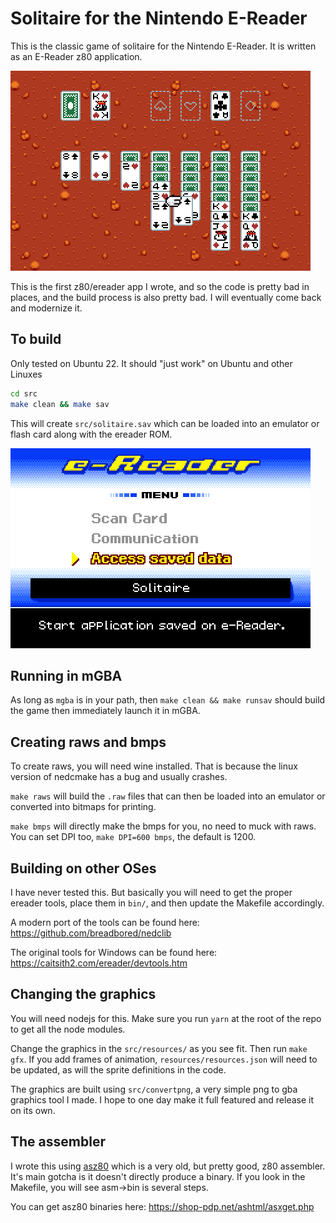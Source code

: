 # Solitaire for the Nintendo E-Reader

This is the classic game of solitaire for the Nintendo E-Reader. It is written as an E-Reader z80 application.

![screenshot](https://github.com/city41/ereader-solitaire/blob/main/screenshot.png?raw=true)

This is the first z80/ereader app I wrote, and so the code is pretty bad in places, and the build process is also pretty bad. I will eventually come back and modernize it.

## To build

Only tested on Ubuntu 22. It should "just work" on Ubuntu and other Linuxes

```bash
cd src
make clean && make sav
```

This will create `src/solitaire.sav` which can be loaded into an emulator or flash card along with the ereader ROM.

![running the sav](https://github.com/city41/ereader-solitaire/blob/main/runningSav.png?raw=true)

## Running in mGBA

As long as `mgba` is in your path, then `make clean && make runsav` should build the game then immediately launch it in mGBA.

## Creating raws and bmps

To create raws, you will need wine installed. That is because the linux version of nedcmake has a bug and usually crashes.

`make raws` will build the `.raw` files that can then be loaded into an emulator or converted into bitmaps for printing.

`make bmps` will directly make the bmps for you, no need to muck with raws. You can set DPI too, `make DPI=600 bmps`, the default is 1200.

## Building on other OSes

I have never tested this. But basically you will need to get the proper ereader tools, place them in `bin/`, and then update the Makefile accordingly.

A modern port of the tools can be found here: https://github.com/breadbored/nedclib

The original tools for Windows can be found here: https://caitsith2.com/ereader/devtools.htm

## Changing the graphics

You will need nodejs for this. Make sure you run `yarn` at the root of the repo to get all the node modules.

Change the graphics in the `src/resources/` as you see fit. Then run `make gfx`. If you add frames of animation, `resources/resources.json` will need to be updated, as will the sprite definitions in the code.

The graphics are built using `src/convertpng`, a very simple png to gba graphics tool I made. I hope to one day make it full featured and release it on its own.

## The assembler

I wrote this using [asz80](https://shop-pdp.net/ashtml/asz80.htm) which is a very old, but pretty good, z80 assembler. It's main gotcha is it doesn't directly produce a binary. If you look in the Makefile, you will see asm->bin is several steps.

You can get asz80 binaries here: https://shop-pdp.net/ashtml/asxget.php
